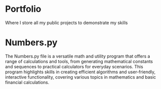 # Portfolio
Where I store all my public projects to demonstrate my skills

# Numbers.py
The Numbers.py file is a versatile math and utility program that offers a range of calculations and tools, from generating mathematical constants and sequences to practical calculators for everyday scenarios. This program highlights skills in creating efficient algorithms and user-friendly, interactive functionality, covering various topics in mathematics and basic financial calculations.
